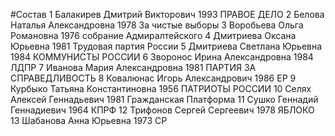#Состав
1 Балакирев Дмитрий Викторович 1993 ПРАВОЕ ДЕЛО
2 Белова Наталья Александровна 1978 За чистые выборы
3 Воробьева Ольга Романовна 1976 собрание Адмиралтейского
4 Дмитриева Оксана Юрьевна 1981 Трудовая партия России
5 Дмитриева Светлана Юрьевна 1984 КОММУНИСТЫ РОССИИ
6 Зворонос Ирина Александровна 1984 ЛДПР
7 Иванова Мария Александровна 1981 ПАРТИЯ ЗА СПРАВЕДЛИВОСТЬ
8 Ковалюнас Игорь Александрович 1986 ЕР
9 Курбыко Татьяна Константиновна 1956 ПАТРИОТЫ РОССИИ
10 Селях Алексей Геннадьевич 1981 Гражданская Платформа
11 Сушко Геннадий Геннадиевич 1964 КПРФ
12 Трифонов Сергей Сергеевич 1978 ЯБЛОКО
13 Шабанова Анна Юрьевна 1973 СР

